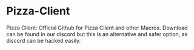 # Pizza-Client
Pizza Client: Official Github for Pizza Client and other Macros. Download can be found in our discord but this is an alternative and safer option, as discord can be hacked easily.
